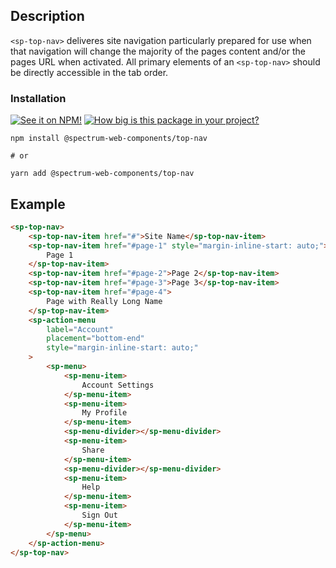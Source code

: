 ## Description

`<sp-top-nav>` deliveres site navigation particularly prepared for use when that navigation will change the majority of the pages content and/or the pages URL when activated. All primary elements of an `<sp-top-nav>` should be directly accessible in the tab order.

### Installation

[![See it on NPM!](https://img.shields.io/npm/v/@spectrum-web-components/top-nav?style=for-the-badge)](https://www.npmjs.com/package/@spectrum-web-components/top-nav)
[![How big is this package in your project?](https://img.shields.io/bundlephobia/minzip/@spectrum-web-components/top-nav?style=for-the-badge)](https://bundlephobia.com/result?p=@spectrum-web-components/top-nav)

```
npm install @spectrum-web-components/top-nav

# or

yarn add @spectrum-web-components/top-nav
```

## Example

```html
<sp-top-nav>
    <sp-top-nav-item href="#">Site Name</sp-top-nav-item>
    <sp-top-nav-item href="#page-1" style="margin-inline-start: auto;">
        Page 1
    </sp-top-nav-item>
    <sp-top-nav-item href="#page-2">Page 2</sp-top-nav-item>
    <sp-top-nav-item href="#page-3">Page 3</sp-top-nav-item>
    <sp-top-nav-item href="#page-4">
        Page with Really Long Name
    </sp-top-nav-item>
    <sp-action-menu
        label="Account"
        placement="bottom-end"
        style="margin-inline-start: auto;"
    >
        <sp-menu>
            <sp-menu-item>
                Account Settings
            </sp-menu-item>
            <sp-menu-item>
                My Profile
            </sp-menu-item>
            <sp-menu-divider></sp-menu-divider>
            <sp-menu-item>
                Share
            </sp-menu-item>
            <sp-menu-divider></sp-menu-divider>
            <sp-menu-item>
                Help
            </sp-menu-item>
            <sp-menu-item>
                Sign Out
            </sp-menu-item>
        </sp-menu>
    </sp-action-menu>
</sp-top-nav>
```
